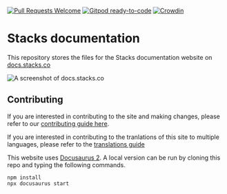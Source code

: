 [![Pull Requests Welcome](https://img.shields.io/badge/PRs-welcome-brightgreen.svg?style=flat)](http://makeapullrequest.com)
[![Gitpod ready-to-code](https://img.shields.io/badge/Gitpod-ready--to--code-blue?logo=gitpod)](https://gitpod.io/#https://github.com/stacks-network/docs)
[![Crowdin](https://badges.crowdin.net/docsstacksco/localized.svg)](https://crowdin.com/project/docsstacksco)

# Stacks documentation

This repository stores the files for the Stacks documentation website on [docs.stacks.co](https://docs.stacks.co)

![A screenshot of docs.stacks.co](/static/img/docs-homepage.png)

## Contributing

If you are interested in contributing to the site and making changes, please refer to our [contributing guide here](https://docs.stacks.co/contribute).

If you are interested in contributing to the tranlations of this site to multiple languages, please refer to the [translations guide](https://docs.stacks.co/docs/contribute/translations)

This website uses [Docusaurus 2](https://docusaurus.io/). A local version can be run by cloning this repo and typing the following commands.

```
npm install
npx docusaurus start
```


